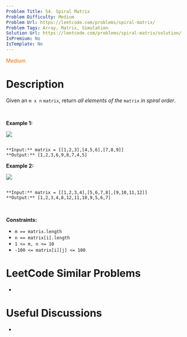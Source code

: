 ```yaml
---
Problem Title: 54. Spiral Matrix
Problem Difficulty: Medium
Problem Url: https://leetcode.com/problems/spiral-matrix/
Problem Tags: Array, Matrix, Simulation
Solution Url: https://leetcode.com/problems/spiral-matrix/solution/
IsPremium: No
IsTemplate: No
---
```


<span style="color: rgb(239, 108, 0);">Medium</span>

# Description

Given an `m x n` `matrix`, return *all elements of the* `matrix` *in spiral order*.


 


**Example 1:**


![](https://assets.leetcode.com/uploads/2020/11/13/spiral1.jpg)

```

**Input:** matrix = [[1,2,3],[4,5,6],[7,8,9]]
**Output:** [1,2,3,6,9,8,7,4,5]

```

**Example 2:**


![](https://assets.leetcode.com/uploads/2020/11/13/spiral.jpg)

```

**Input:** matrix = [[1,2,3,4],[5,6,7,8],[9,10,11,12]]
**Output:** [1,2,3,4,8,12,11,10,9,5,6,7]

```

 


**Constraints:**


* `m == matrix.length`
* `n == matrix[i].length`
* `1 <= m, n <= 10`
* `-100 <= matrix[i][j] <= 100`




# LeetCode Similar Problems

- []()

# Useful Discussions

- []()
